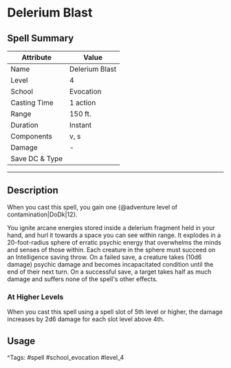 # Delerium Blast

## Spell Summary

| Attribute        | Value                  |
|------------------|------------------------|
| Name             | Delerium Blast                 |
| Level            | 4                |
| School           | Evocation          |
| Casting Time     | 1 action              |
| Range            | 150 ft.            |
| Duration         | Instant             |
| Components       | v, s             |
| Damage           | -               |
| Save DC & Type   |              |

---

## Description

When you cast this spell, you gain one {@adventure level of contamination|DoDk|12}.

You ignite arcane energies stored inside a delerium fragment held in your hand, and hurl it towards a space you can see within range. It explodes in a 20-foot-radius sphere of erratic psychic energy that overwhelms the minds and senses of those within. Each creature in the sphere must succeed on an Intelligence saving throw. On a failed save, a creature takes (10d6 damage) psychic damage and becomes incapacitated condition until the end of their next turn. On a successful save, a target takes half as much damage and suffers none of the spell's other effects.

### At Higher Levels
When you cast this spell using a spell slot of 5th level or higher, the damage increases by 2d6 damage for each slot level above 4th.

## Usage


^Tags: #spell #school_evocation #level_4
